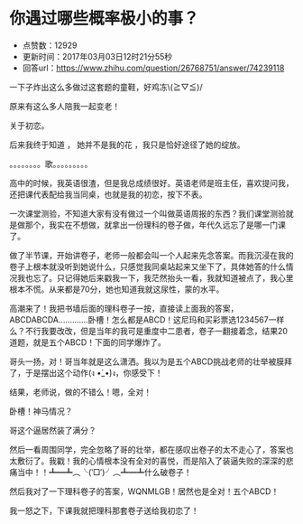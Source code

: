 # 你遇过哪些概率极小的事？
- 点赞数：12929
- 更新时间：2017年03月03日12时21分55秒
- 回答url：https://www.zhihu.com/question/26768751/answer/74239118
<body>
 <p data-pid="9lzd0Q5V">一下子炸出这么多做过这套题的童鞋，好鸡冻\(≧▽≦)/</p>
 <p data-pid="nOnzCReu">原来有这么多人陪我一起变老！</p>
 <p data-pid="Y4vX_kDo">关于初恋。</p>
 <p data-pid="ga0uN0Ab">后来我终于知道 ， 她并不是我的花 ，我只是恰好途径了她的绽放。</p>
 <p data-pid="9PIAYEnU">。。。。。。。。歌。。。。。。。。。</p>
 <p data-pid="n-p2lWrx">高中的时候，我英语很渣，但是我总成绩很好。英语老师是班主任，喜欢提问我，还把课代表配给我当同桌，也就是我的初恋，按下不表。</p>
 <p data-pid="sMUpCF9A">一次课堂测验，不知道大家有没有做过一个叫做英语周报的东西？我们课堂测验就是做那个，我实在不想做，就拿出一份理科的卷子做，年代久远忘了是哪一门课了。</p>
 <p data-pid="6rX1LJLY">做了半节课，开始讲卷子，老师一般都会叫一个人起来先念答案。而我沉浸在我的卷子上根本就没听到她说什么，只感觉我同桌站起来又坐下了，具体她答的什么情况我也忘了。只记得她后来戳我一下，我茫然抬头一看，我就知道被点了，我心里根本不慌。从来都是70分，她也知道我就这尿性，蒙的水平。</p>
 <p data-pid="OvXrjg9C">高潮来了！我把书墙后面的理科卷子一按，直接读上面我的答案，ABCDABCDA.…………卧槽！怎么都是ABCD！这尼玛和买彩票选1234567一样么？不行我要改改，但是当年的我可是重度中二患者，卷子一翻接着念，结果20道题，就是五个ABCD！下面的同学爆炸了。</p>
 <p data-pid="RdF3fgr5">哥头一扬，对！哥当年就是这么潇洒。我以为是五个ABCD挑战老师的壮举被膜拜了，于是摆出这个动作(ง •̀_•́)ง，你感受下！</p>
 <p data-pid="f2qxhGy5">结果，老师说，做的不错么！嗯，全对！</p>
 <p data-pid="u236WG4U">卧槽！神马情况？</p>
 <p data-pid="MxUskd2u">哥这个逼居然装了满分？</p>
 <p data-pid="xa5SlBXp">然后一看周围同学，完全忽略了哥的壮举，都在感叹出卷子的太不走心了，答案也太敷衍了。我戳！我的心情根本没有全对的喜悦，而是陷入了装逼失败的深深的悲痛当中！！┻━┻︵╰(‵□′)╯︵┻━┻什么破卷子！</p>
 <p data-pid="Wg8vHyUy">然后我对了一下理科卷子的答案，WQNMLGB！居然也是全对！五个ABCD！</p>
 <p data-pid="Lnb_cRin">我一怒之下，下课我就把理科那套卷子送给我初恋了！</p>
</body>